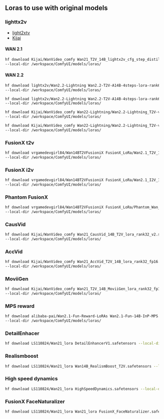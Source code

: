 ## Loras to use with original models

### lighttx2v

- [light2xtv](https://huggingface.co/lightx2v)
- [Kijai](https://huggingface.co/Kijai/WanVideo_comfy/tree/main/Wan22-Lightning)

#### WAN 2.1

```bash
hf download Kijai/WanVideo_comfy Wan21_T2V_14B_lightx2v_cfg_step_distill_lora_rank32.safetensors \
--local-dir /workspace/ComfyUI/models/loras/
```

#### WAN 2.2

```bash
hf download lightx2v/Wan2.2-Lightning Wan2.2-T2V-A14B-4steps-lora-rank64-Seko-V1/low_noise_model.safetensors \
--local-dir /workspace/ComfyUI/models/loras/

hf download lightx2v/Wan2.2-Lightning Wan2.2-T2V-A14B-4steps-lora-rank64-Seko-V1/high_noise_model.safetensors \
--local-dir /workspace/ComfyUI/models/loras/
```

```bash
hf download Kijai/WanVideo_comfy Wan22-Lightning/Wan2.2-Lightning_T2V-v1.1-A14B-4steps-lora_HIGH_fp16.safetensors \
--local-dir /workspace/ComfyUI/models/loras/

hf download Kijai/WanVideo_comfy Wan22-Lightning/Wan2.2-Lightning_T2V-v1.1-A14B-4steps-lora_LOW_fp16.safetensors \
--local-dir /workspace/ComfyUI/models/loras/
```

### FusionX t2v

```bash
hf download vrgamedevgirl84/Wan14BT2VFusioniX FusionX_LoRa/Wan2.1_T2V_14B_FusionX_LoRA.safetensors \
--local-dir /workspace/ComfyUI/models/loras/
```

### FusionX i2v

```bash
hf download vrgamedevgirl84/Wan14BT2VFusioniX FusionX_LoRa/Wan2.1_I2V_14B_FusionX_LoRA.safetensors \
--local-dir /workspace/ComfyUI/models/loras/
```

### Phantom FusionX

```bash
hf download vrgamedevgirl84/Wan14BT2VFusioniX FusionX_LoRa/Phantom_Wan_14B_FusionX_LoRA.safetensors \
--local-dir /workspace/ComfyUI/models/loras/
```

### CausVid

```bash
hf download Kijai/WanVideo_comfy Wan21_CausVid_14B_T2V_lora_rank32_v2.safetensors \
--local-dir /workspace/ComfyUI/models/loras/
```

### AccVid

```bash
hf download Kijai/WanVideo_comfy Wan21_AccVid_T2V_14B_lora_rank32_fp16.safetensors \
--local-dir /workspace/ComfyUI/models/loras/
```

###  MoviiGen

```bash
hf download Kijai/WanVideo_comfy Wan21_T2V_14B_MoviiGen_lora_rank32_fp16.safetensors \
--local-dir /workspace/ComfyUI/models/loras/
```  

###  MPS reward

```bash
hf download alibaba-pai/Wan2.1-Fun-Reward-LoRAs Wan2.1-Fun-14B-InP-MPS.safetensors \
--local-dir /workspace/ComfyUI/models/loras/
```

### DetailEnhacer

```bash
hf download LS110824/Wan21_lora DetailEnhancerV1.safetensors --local-dir /workspace/ComfyUI/models/loras/
```

### Realismboost

```bash
hf download LS110824/Wan21_lora Wan14B_RealismBoost_T2V.safetensors --local-dir /workspace/ComfyUI/models/loras/
```

### High speed dynamics

```bash
hf download LS110824/Wan21_lora HighSpeedDynamics.safetensors --local-dir /workspace/ComfyUI/models/loras/
```

### FusionX FaceNaturalizer

```bash
hf download LS110824/Wan21_lora Wan21_lora FusionX_FaceNaturalizer.safetensors --local-dir /workspace/ComfyUI/models/loras/
```